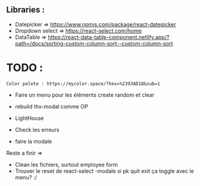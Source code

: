 ## Libraries  :

- Datepicker => https://www.npmjs.com/package/react-datepicker 
- Dropdown select => https://react-select.com/home
- DataTable => https://react-data-table-component.netlify.app/?path=/docs/sorting-custom-column-sort--custom-column-sort

# TODO : 
    Color palete : https://mycolor.space/?hex=%2393AD18&sub=1
- Faire un menu pour les éléments create random et clear
- rebuild thx-modal comme OP
- LightHouse

- Check les erreurs
- faire la modale


Reste a finir => 
- Clean les fichiers, surtout employee form
- Trouver le reset de react-select
-modale si pk quit exit ça toggle avec le menu? :/